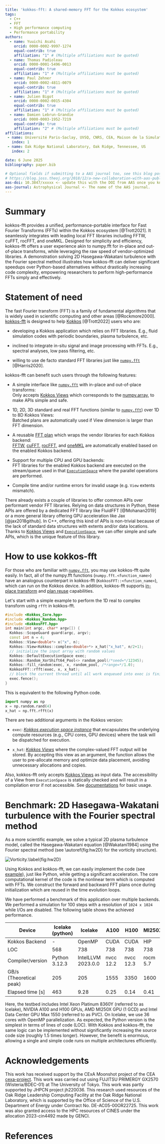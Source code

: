 ```yaml
---
title: 'kokkos-fft: A shared-memory FFT for the Kokkos ecosystem'
tags:
  - C++
  - FFT
  - High performance computing
  - Performance portability
authors:
  - name: Yuuichi Asahi
    orcid: 0000-0002-9997-1274
    equal-contrib: true
    affiliation: "1" # (Multiple affiliations must be quoted)
  - name: Thomas Padioleau
    orcid: 0000-0001-5496-0013
    equal-contrib: true
    affiliation: "1" # (Multiple affiliations must be quoted)
  - name: Paul Zehner
    orcid: 0000-0002-4811-0079
    equal-contrib: true
    affiliation: "1" # (Multiple affiliations must be quoted)
  - name: Julien Bigot
    orcid: 0000-0002-0015-4304
    equal-contrib: true
    affiliation: "1" # (Multiple affiliations must be quoted)
  - name: Damien Lebrun-Grandie
    orcid: 0000-0003-1952-7219
    equal-contrib: true
    affiliation: "2" # (Multiple affiliations must be quoted)
affiliations:
 - name: Université Paris-Saclay, UVSQ, CNRS, CEA, Maison de la Simulation, 91191, Gif-sur-Yvette, France
   index: 1
 - name: Oak Ridge National Laboratory, Oak Ridge, Tennessee, US
   index: 2

date: 6 June 2025
bibliography: paper.bib

# Optional fields if submitting to a AAS journal too, see this blog post:
# https://blog.joss.theoj.org/2018/12/a-new-collaboration-with-aas-publishing
aas-doi: 10.3847/xxxxx <- update this with the DOI from AAS once you know it.
aas-journal: Astrophysical Journal <- The name of the AAS journal.
---
```


# Summary

kokkos-fft provides a unified, performance-portable interface for Fast Fourier Transforms (FFTs) within the Kokkos ecosystem [@Trott2021]. It seamlessly integrates with leading local FFT libraries including FFTW, cuFFT, rocFFT, and oneMKL. Designed for simplicity and efficiency, kokkos-fft offers a user experience akin to numpy.fft for in-place and out-of-place transforms, while leveraging the raw speed of vendor-optimized libraries. A demonstration solving 2D Hasegawa-Wakatani turbulence with the Fourier spectral method illustrates how kokkos-fft can deliver significant speedups over Python-based alternatives without drastically increasing code complexity, empowering researchers to perform high-performance FFTs simply and effectively.

# Statement of need

The fast Fourier transform (FFT) is a family of fundamental algorithms that is widely used in scientific computing and other areas [@Rockmore2000]. [kokkos-fft](https://github.com/kokkos/kokkos-fft) is designed to help [Kokkos](https://github.com/kokkos/kokkos) [@Trott2022] users who are:

* developing a Kokkos application which relies on FFT libraries. E.g., fluid simulation codes with periodic boundaries, plasma turbulence, etc.

* inclined to integrate in-situ signal and image processing with FFTs. E.g., spectral analyses, low pass filtering, etc.

* willing to use de facto standard FFT libraries just like [`numpy.fft`](https://numpy.org/doc/stable/reference/routines.fft.html) [@Harris2020].

kokkos-fft can benefit such users through the following features:

* A simple interface like [`numpy.fft`](https://numpy.org/doc/stable/reference/routines.fft.html) with in-place and out-of-place transforms:  
Only accepts [Kokkos Views](https://kokkos.org/kokkos-core-wiki/API/core/view/view.html) which corresponds to the [numpy.array](https://numpy.org/doc/stable/reference/generated/numpy.array.html), to make APIs simple and safe.

* 1D, 2D, 3D standard and real FFT functions (similar to [`numpy.fft`](https://numpy.org/doc/stable/reference/routines.fft.html)) over 1D to 8D Kokkos Views:  
Batched plans are automatically used if View dimension is larger than FFT dimension.

* A reusable [FFT plan](https://kokkosfft.readthedocs.io/en/latest/api/plan/plan.html) which wraps the vendor libraries for each Kokkos backend:  
[FFTW](http://www.fftw.org), [cuFFT](https://developer.nvidia.com/cufft), [rocFFT](https://github.com/ROCm/rocFFT), and [oneMKL](https://www.intel.com/content/www/us/en/developer/tools/oneapi/onemkl.html) are automatically enabled based on the enabled Kokkos backend.

* Support for multiple CPU and GPU backends:  
FFT libraries for the enabled Kokkos backend are executed on the stream/queue used in that [`ExecutionSpace`](https://kokkos.org/kokkos-core-wiki/API/core/execution_spaces.html) where the parallel operations are performed.

* Compile time and/or runtime errors for invalid usage (e.g. `View` extents mismatch).

There already exists a couple of libraries to offer common APIs over performant vendor FFT libraries. Relying on data structures in Python, these APIs are offered by a dedicated FFT library like FluidFFT [@Mohanan2019] or a more general library offering GPU acceleration like Jax [@jax2018github]. In C++, offering this kind of APIs is non-trivial because of the lack of standard data structures with extents and/or data locations. Thanks to [Kokkos Views](https://kokkos.org/kokkos-core-wiki/API/core/view/view.html) and [`ExecutionSpace`](https://kokkos.org/kokkos-core-wiki/API/core/execution_spaces.html), we can offer simple and safe APIs, which is the unique feature of this library.

# How to use kokkos-fft

For those who are familiar with [`numpy.fft`](https://numpy.org/doc/stable/reference/routines.fft.html), you may use kokkos-fft quite easily. In fact, all of the numpy.fft functions (`numpy.fft.<function_name>`) have an analogous counterpart in kokkos-fft (`KokkosFFT::<function_name>`), which can run on the Kokkos device. In addition, kokkos-fft supports [in-place transform](https://kokkosfft.readthedocs.io/en/latest/intro/using.html#inplace-transform) and [plan reuse](https://kokkosfft.readthedocs.io/en/latest/intro/using.html#reuse-fft-plan) capabilities.

Let's start with a simple example to perform the 1D real to complex transform using `rfft` in kokkos-fft.

```C++
#include <Kokkos_Core.hpp>
#include <Kokkos_Random.hpp>
#include <KokkosFFT.hpp>
int main(int argc, char* argv[]) {
  Kokkos::ScopeGuard guard(argc, argv);
  const int n = 4;
  Kokkos::View<double*> x("x", n);
  Kokkos::View<Kokkos::complex<double>*> x_hat("x_hat", n/2+1);
  // initialize the input array with random values
  Kokkos::DefaultExecutionSpace exec;
  Kokkos::Random_XorShift64_Pool<> random_pool(/*seed=*/12345);
  Kokkos::fill_random(exec, x, random_pool, /*range=*/1.0);
  KokkosFFT::rfft(exec, x, x_hat);
  // block the current thread until all work enqueued into exec is finished
  exec.fence();
}
```

This is equivalent to the following Python code.

```python
import numpy as np
x = np.random.rand(4)
x_hat = np.fft.rfft(x)
```

There are two additional arguments in the Kokkos version:

* `exec`: [*Kokkos execution space instance*](https://kokkos.org/kokkos-core-wiki/API/core/execution_spaces.html) that encapsulates the underlying compute resources (e.g., CPU cores, GPU devices) where the task will be dispatched for execution.

* `x_hat`: [*Kokkos Views*](https://kokkos.org/kokkos-core-wiki/API/core/view/view.html) where the complex-valued FFT output will be stored. By accepting this view as an argument, the function allows the user to pre-allocate memory and optimize data placement, avoiding unnecessary allocations and copies.

Also, kokkos-fft only accepts [Kokkos Views](https://kokkos.org/kokkos-core-wiki/API/core/view/view.html) as input data. The accessibility of a View from `ExecutionSpace` is statically checked and will result in a compilation error if not accessible. See [documentations](https://kokkosfft.readthedocs.io/en/latest/intro/quick_start.html) for basic usage.

# Benchmark: 2D Hasegawa-Wakatani turbulence with the Fourier spectral method

As a more scientific example, we solve a typical 2D plasma turbulence model, called the Hasegawa-Wakatani equation [@Wakatani1984] using the Fourier spectral method (see \autoref{fig:hw2D} for the vorticity structure).

![Vorticity.\label{fig:hw2D}](hw2D.png)

Using Kokkos and kokkos-fft, we can easily implement the code (see [example](https://github.com/kokkos/kokkos-fft/tree/main/examples/10_HasegawaWakatani/README.md)), just like Python, while getting a significant acceleration. The core computational kernel of the code is the nonlinear term which is computed with FFTs. We construct the forward and backward FFT plans once during initialization which are reused in the time evolution loops.

We have performed a benchmark of this application over multiple backends. We performed a simulation for 100 steps with a resolution of `1024 x 1024` while I/Os are disabled. The following table shows the achieved performance.

| Device | Icelake (python) | Icelake | A100 | H100 | MI250X | PVC |
| --- | --- | --- | --- | --- | --- | --- |
| Kokkos Backend | - | OpenMP | CUDA | CUDA | HIP | SYCL |
| LOC | 568 | 738 | 738 | 738 | 738 | 738 |
| Compiler/version | Python 3.12.3 | IntelLLVM 2023.0.0 | nvcc 12.2 | nvcc 12.3 | rocm 5.7 | IntelLLVM 2024.0.2 |
| GB/s (Theoretical peak) | 205 | 205 | 1555 | 3350 | 1600 | 3276.8 |
| Elapsed time [s] | 463 | 9.28 | 0.25 | 0.14 | 0.41 | 0.30 |

Here, the testbed includes Intel Xeon Platinum 8360Y (referred to as Icelake), NVIDIA A100 and H100 GPUs, AMD MI250X GPU (1 GCD) and Intel Data Center GPU Max 1550 (referred to as PVC). On Icelake, we use 36 cores with OpenMP parallelization. As expected, the Python version is the simplest in terms of lines of code (LOC). With Kokkos and kokkos-fft, the same logic can be implemented without significantly increasing the source code size (roughly 1.5 times longer). However, the benefit is enormous, allowing a single and simple code runs on multiple architectures efficiently.

# Acknowledgements

This work has received support by the CExA Moonshot project of the CEA [cexa-project](https://cexa-project.org). This work was carried out using FUJITSU PRIMERGY GX2570 (Wisteria/BDEC-01) at The University of Tokyo. This work was partly supported by JHPCN project jh220036. This research used resources of the Oak Ridge Leadership Computing Facility at the Oak Ridge National Laboratory, which is supported by the Office of Science of the U.S. Department of Energy under Contract No. DE-AC05-00OR22725. This work was also granted access to the HPC resources of CINES under the allocation 2023-cin4492 made by GENCI.

# References
